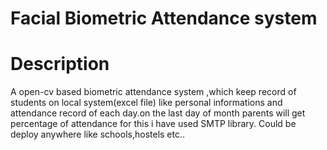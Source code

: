 # Facial Biometric Attendance system
# Description
A open-cv based biometric attendance system ,which keep record of students on local system(excel file) like personal informations and attendance record of each day.on the last day of month parents will get percentage of attendance for this i have used SMTP library.
Could be deploy anywhere like schools,hostels etc..

